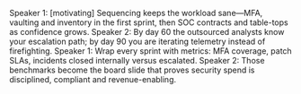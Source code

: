 Speaker 1: [motivating] Sequencing keeps the workload sane—MFA, vaulting and inventory in the first sprint, then SOC contracts and table-tops as confidence grows.
Speaker 2: By day 60 the outsourced analysts know your escalation path; by day 90 you are iterating telemetry instead of firefighting.
Speaker 1: Wrap every sprint with metrics: MFA coverage, patch SLAs, incidents closed internally versus escalated.
Speaker 2: Those benchmarks become the board slide that proves security spend is disciplined, compliant and revenue-enabling.
